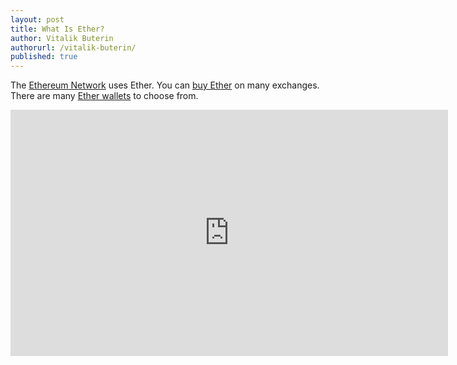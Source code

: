 ```yaml
---
layout: post
title: What Is Ether?
author: Vitalik Buterin
authorurl: /vitalik-buterin/
published: true
---
```


The <a href="/what-is-ethereum/">Ethereum Network</a> uses Ether. You can <a href="/how-to-buy-ether/">buy Ether</a> on many exchanges. There are many <a href="/ethereum-wallets/">Ether wallets<a> to choose from.

<center><iframe width="700" height="394" src="https://www.youtube.com/embed/j23HnORQXvs?rel=0" frameborder="0" allowfullscreen></iframe></center>